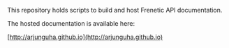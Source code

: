 This repository holds scripts to build and host Frenetic API documentation.

The hosted documentation is available here:

[http://arjunguha.github.io](http://arjunguha.github.io)

